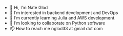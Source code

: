 - 👋 Hi, I’m Nate Glod
- 👀 I’m interested in backend development and DevOps
- 🌱 I’m currently learning Julia and AWS development.
- 💞️ I’m looking to collaborate on Python software
- 📫 How to reach me nglod33 at gmail dot com
